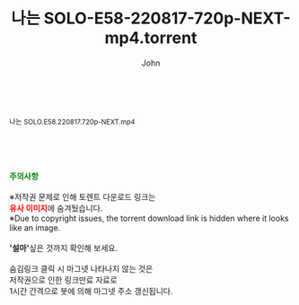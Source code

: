 ﻿---
layout: post
title:  "나는 SOLO-E58-220817-720p-NEXT-mp4.torrent"
author: John
categories: [ 방송/음악 ]
tags: [  ]
image:  
description: "나는 SOLO-E58-220817-720p-NEXT-mp4 torrent 정보 공유"
toc: true
toc_sticky: true
---

<br>
<div class="view-img">
<a class="view_image" href="http://torrentmobile61.com/bbs/view_image.php?fn=%2Fdata%2Ffile%2Fmusic%2F469716874_0HKjItYG_ccefd3c992ef4c196e90b279f0ecc13f19875ebf.jpg" target="_blank"><img alt="" class="img-tag" content="http://torrentmobile61.com/data/file/music/469716874_0HKjItYG_ccefd3c992ef4c196e90b279f0ecc13f19875ebf.jpg" itemprop="image" src="http://torrentmobile61.com/data/file/music/469716874_0HKjItYG_ccefd3c992ef4c196e90b279f0ecc13f19875ebf.jpg"/></a></div><div class="view-content" itemprop="description">
<p><span style="font-size:12px;">나는 SOLO.E58.220817.720p-NEXT.mp4</span> </p> </div>
    
<br><br><br>
<p data-ke-size="size16"><b><span style="color: green;">주의사항</span></b><br /><br />※저작권 문제로 인해 토렌트 다운로드 링크는<br /><b><span style="color: red;">유사 이미지</span></b>에 숨겨뒀습니다.<br />※Due to copyright issues, the torrent download link is hidden where it looks like an image.<br /><br /><b>'설마'</b>싶은 것까지 확인해 보세요.<br /><br />숨김링크 클릭 시 마그넷 나타나지 않는 것은<br />저작권으로 인한 링크만료 자료로<br />1시간 간격으로 봇에 의해 마그넷 주소 갱신됩니다.</p>
